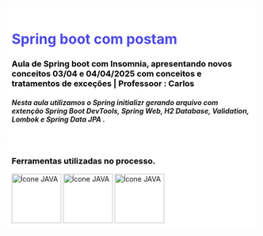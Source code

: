 <div style="background-color: #ffffff; padding: 10px; border-radius: 5px;">
    <h1 style="color:rgb(76, 73, 231);">Spring boot com postam  </h1>
     <h3 style="color: #000000;"> Aula de Spring boot com Insomnia, apresentando novos conceitos 03/04 e 04/04/2025 com conceitos e tratamentos de exceções |<b> Professoor : Carlos</b> </h3>
      <h5>Nesta aula utilizamos o Spring initializr gerando arquivo com extenção Spring Boot DevTools, Spring Web, H2 Database, Validation, Lombok e Spring Data JPA . </h5>
</div>
<div style="background-color: #ffffff; padding: 10px; border-radius: 5px;">
    <h3 style="color: #000000;">Ferramentas utilizadas no processo.</h3>
    <img src="https://img.icons8.com/?size=100&id=61466&format=png&color=000000" alt="Ícone JAVA" style="width: 100px; height: auto;">
      <img src="https://img.icons8.com/?size=100&id=13679&format=png&color=000000" alt="Ícone JAVA" style="width: 100px; height: auto;">
      <img src="https://img.icons8.com/?size=100&id=QEQQKirln6Tf&format=png&color=000000" alt="Ícone JAVA" style="width: 100px; height: auto;">
   
</div>
